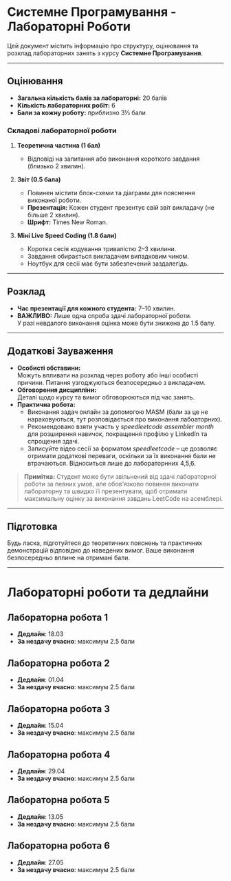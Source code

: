 # Системне Програмування - Лабораторні Роботи

Цей документ містить інформацію про структуру, оцінювання та розклад лабораторних занять з курсу **Системне Програмування**.

---

## Оцінювання

- **Загальна кількість балів за лабораторні:** 20 балів  
- **Кількість лабораторних робіт:** 6  
- **Бали за кожну роботу:** приблизно 3⅓ бали

### Складові лабораторної роботи

1. **Теоретична частина (1 бал)**  
   - Відповіді на запитання або виконання короткого завдання (близько 2 хвилин).

2. **Звіт (0.5 бала)**  
   - Повинен містити блок-схеми та діаграми для пояснення виконаної роботи.  
   - **Презентація:** Кожен студент презентує свій звіт викладачу (не більше 2 хвилин).  
   - **Шрифт:** Times New Roman.

3. **Міні Live Speed Coding (1.8 бали)**  
   - Коротка сесія кодування тривалістю 2–3 хвилини.  
   - Завдання обирається викладачем випадковим чином.  
   - Ноутбук для сесії має бути забезпечений заздалегідь.

---

## Розклад

- **Час презентації для кожного студента:** 7–10 хвилин.
- **ВАЖЛИВО:** Лише одна спроба здачі лабораторної роботи.  
  У разі невдалого виконання оцінка може бути знижена до 1.5 балу.

---

## Додаткові Зауваження

- **Особисті обставини:**  
  Можуть впливати на розклад через роботу або інші особисті причини. Питання узгоджуються безпосередньо з викладачем.
- **Обговорення дисципліни:**  
  Деталі щодо курсу та вимог обговорюються під час занять.
- **Практична робота:**  
  - Виконання задач онлайн за допомогою MASM (бали за це не нараховуються, тут розповідається про виконання лабоаторних).
  - Рекомендовано взяти участь у *speedleetcode assembler month* для розширення навичок, покращення профілю у LinkedIn та спрощення здачі.  
  - Записуйте відео сесії за форматом *speedleetcode* – це дозволяє отримати додаткові переваги, оскільки за їх виконання бали не втрачаються. Відноситься лише до лабораторнних 4,5,6.

> **Примітка:** Студент може бути звільнений від здачі лабораторної роботи за певних умов, але обов’язково повинен виконати лабораторну та швидко її презентувати, щоб отримати максимальну оцінку за виконання завдань LeetCode на асемблері.

---

## Підготовка

Будь ласка, підготуйтеся до теоретичних пояснень та практичних демонстрацій відповідно до наведених вимог. Ваше виконання безпосередньо вплине на отримані бали.

---

# Лабораторні роботи та дедлайни

## Лабораторна робота 1
- **Дедлайн**: 18.03
- **За нездачу вчасно**: максимум 2.5 бали

## Лабораторна робота 2
- **Дедлайн**: 01.04
- **За нездачу вчасно**: максимум 2.5 бали

## Лабораторна робота 3
- **Дедлайн**: 15.04
- **За нездачу вчасно**: максимум 2.5 бали

## Лабораторна робота 4
- **Дедлайн**: 29.04
- **За нездачу вчасно**: максимум 2.5 бали

## Лабораторна робота 5
- **Дедлайн**: 13.05
- **За нездачу вчасно**: максимум 2.5 бали

## Лабораторна робота 6
- **Дедлайн**: 27.05
- **За нездачу вчасно**: максимум 2.5 бали
